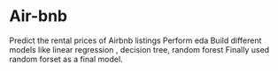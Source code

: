 # Air-bnb
Predict the rental prices of Airbnb listings
Perform eda 
Build different models like linear regression , decision tree, random forest
Finally used random forset as a final model.
